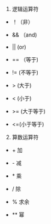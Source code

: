 1. 逻辑运算符

+ ！（非）

+ && （and)

+ || (or)

+ == （等于)

+ != (不等于)

+ \> (大于) 

+ \< (小于)

+ \>= (大于等于)

+ \<=(小于等于)

2. 算数运算符

+ \+ 加

+ \- 减

+ \* 乘

+ \/ 除

+ % 求余

+ ** 幂